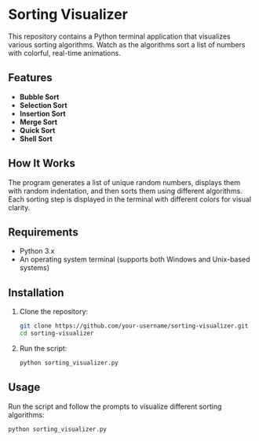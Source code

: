 # Sorting Visualizer

This repository contains a Python terminal application that visualizes various sorting algorithms. Watch as the algorithms sort a list of numbers with colorful, real-time animations.

## Features

- **Bubble Sort**
- **Selection Sort**
- **Insertion Sort**
- **Merge Sort**
- **Quick Sort**
- **Shell Sort**

## How It Works

The program generates a list of unique random numbers, displays them with random indentation, and then sorts them using different algorithms. Each sorting step is displayed in the terminal with different colors for visual clarity.

## Requirements

- Python 3.x
- An operating system terminal (supports both Windows and Unix-based systems)

## Installation

1. Clone the repository:
    ```bash
    git clone https://github.com/your-username/sorting-visualizer.git
    cd sorting-visualizer
    ```

2. Run the script:
    ```bash
    python sorting_visualizer.py
    ```

## Usage

Run the script and follow the prompts to visualize different sorting algorithms:
```bash
python sorting_visualizer.py
